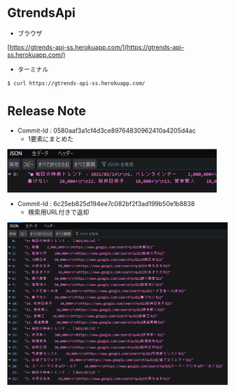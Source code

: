 # GtrendsApi

+ ブラウザ

[https://gtrends-api-ss.herokuapp.com/](https://gtrends-api-ss.herokuapp.com/)

+ ターミナル

```
$ curl https://gtrends-api-ss.herokuapp.com/
```

# Release Note

+ Commit-Id : 0580aaf3a1cf4d3ce89764830962410a4205d4ac
  - 1要素にまとめた

![](images/20210216.png)

+ Commit-Id : 6c25eb825d194ee7c082bf2f3ad199b50e1b8838
  - 検索用URL付きで返却

![](images/20210215.png)
